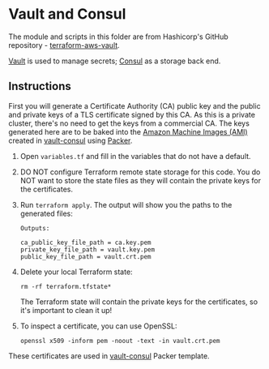 # Vault and Consul
The module and scripts in this folder are from Hashicorp's GitHub repository -
[terraform-aws-vault](https://github.com/hashicorp/terraform-aws-vault).

[Vault](https://www.vaultproject.io/intro/index.html) is used to manage secrets;
[Consul](https://www.consul.io/intro/index.html) as a storage back end.

## Instructions
First you will generate a Certificate Authority (CA) public key and the public and private keys of a TLS certificate
signed by this CA. As this is a private cluster, there's no need to get the keys from a commercial CA. The
keys generated here are to be baked into the
[Amazon Machine Images (AMI)](http://docs.aws.amazon.com/AWSEC2/latest/UserGuide/AMIs.html) created in
[vault-consul](https://github.com/mfabriczy/terraform-moodle/tree/master/packer/vault-consul) using
[Packer](https://www.packer.io/intro/index.html).

1. Open `variables.tf` and fill in the variables that do not have a default.

1. DO NOT configure Terraform remote state storage for this code. You do NOT want to store the state files as they 
   will contain the private keys for the certificates.

1. Run `terraform apply`. The output will show you the paths to the generated files:

    ```
    Outputs:
    
    ca_public_key_file_path = ca.key.pem
    private_key_file_path = vault.key.pem
    public_key_file_path = vault.crt.pem
    ```
    
1. Delete your local Terraform state:

    ```
    rm -rf terraform.tfstate*
    ```

   The Terraform state will contain the private keys for the certificates, so it's important to clean it up!

1. To inspect a certificate, you can use OpenSSL:

    ```
    openssl x509 -inform pem -noout -text -in vault.crt.pem
    ```
    
These certificates are used in
[vault-consul](https://github.com/mfabriczy/terraform-moodle/tree/master/packer/vault-consul) Packer template.